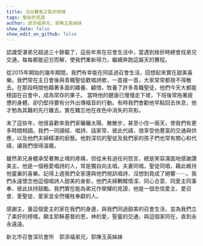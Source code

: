 ```yaml
---
title: 活出馨香之氣的榜樣
tags: 聖徒的見證
author: 郭添福弟兄，郭陳玉英姊妹
show_date: false
show_edit_on_github: false
---
```


認識受湛弟兄超過三十餘載了，這些年來在召會生活中，當遇到挫折時總會找弟兄交通，每每都能迎刃而解，使我們重新得力，繼續奔跑這屬天的賽程。

從2015年開始的幾年期間，我們有幸能在同區過召會生活，回想起來實在甜美喜樂。我們常在主日會後與青職聖徒歡唱詩歌，一首接一首，大家常常都捨不得散去。在那段時間他藉著多面的餧養、顧惜，牧養了許多青職聖徒，他們今天大都能穩固在召會中，成為常存的果子。
當時他的健康已慢慢走下坡，下班後常拖著疲憊的身體，卻仍堅持要有分外出傳福音的行動。有時我們會勸他早點回去休息，他才勉為其難的先行離去。實在難忘他在夜色中消失的背影。

末了這些年，他很喜歡來我們家曬曬太陽、散散步，甚至小住一兩天，使我們有更多時間相調。我們一同讀經、唱詩、話家常、彼此代禱，很享受他豐富的交通與供應，以及他們夫婦精湛的廚藝。他對深坑的聖徒及我們家的孩子們也常有關心和代禱，讓我們很得溫暖。

雖然弟兄身體承受著無止境的疼痛，但從未有過任何怨言，總是笑容滿面地感謝讚美主。他是一個極愛唱詩的人，常是獨自向主唱，夫妻同唱，聖徒同唱，藉此維持他靈裏的喜樂。記得上週我們全家還與他們視訊唱詩，沒想到竟成了絕響⋯⋯。我們永遠懷念他這個唱詩人甜美的身影，他們夫婦鶼鰈情深、同心合意、同愛主同事奉、彼此扶持鼓勵。我們實在能為弟兄作榮耀的見證，他是一個忠信愛主、愛召會、愛聖徒、愛家並全然犧牲奉獻的人。

感謝主，量這個愛主的家在我們的身邊，與我們同過甜美的召會生活，並為我們立了美好的榜樣。願主耶穌基督的恩，神的愛，聖靈的交通，與這個家同在，直到永永遠遠。

新北市召會深坑會所　郭添福弟兄，郭陳玉英姊妹

